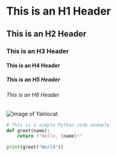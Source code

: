 # This is an H1 Header
## This is an H2 Header
### This is an H3 Header
#### This is an H4 Header
##### This is an H5 Header
###### This is an H6 Header
![Image of Yaktocat](https://octodex.github.com/images/yaktocat.png)
```python
# This is a simple Python code example
def greet(name):
    return f"Hello, {name}!"

print(greet("World"))
